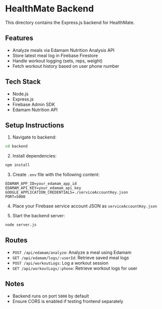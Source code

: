 # HealthMate Backend

This directory contains the Express.js backend for HealthMate.

## Features

- Analyze meals via Edamam Nutrition Analysis API
- Store latest meal log in Firebase Firestore
- Handle workout logging (sets, reps, weight)
- Fetch workout history based on user phone number

## Tech Stack

- Node.js
- Express.js
- Firebase Admin SDK
- Edamam Nutrition API

## Setup Instructions

1. Navigate to backend:

```bash
cd backend
```

2. Install dependencies:

```bash
npm install
```

3. Create `.env` file with the following content:

```
EDAMAM_APP_ID=your_edamam_app_id
EDAMAM_API_KEY=your_edamam_api_key
GOOGLE_APPLICATION_CREDENTIALS=./serviceAccountKey.json
PORT=5000
```

4. Place your Firebase service account JSON as `serviceAccountKey.json`

5. Start the backend server:

```bash
node server.js
```

## Routes

- `POST /api/edamam/analyze`: Analyze a meal using Edamam
- `GET /api/edamam/logs/:userId`: Retrieve saved meal logs
- `POST /api/workoutLogs`: Log a workout session
- `GET /api/workoutLogs/:phone`: Retrieve workout logs for user

## Notes

- Backend runs on port `5000` by default
- Ensure CORS is enabled if testing frontend separately